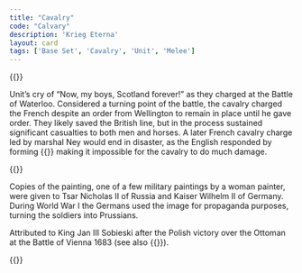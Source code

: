 ```yaml
---
title: "Cavalry"
code: "Calvary"
description: 'Krieg Eterna'
layout: card
tags: ['Base Set', 'Cavalry', 'Unit', 'Melee']
---
```

{{<card-detail-page title="Calvary" artwork="Scotland Forever! by Elizabeth Thompson (1881)" attr="King Jan III Sobieski of Poland">}}
<p>
Unit’s cry of “Now, my boys, Scotland forever!” as they charged at the Battle of Waterloo.  Considered a turning point of the battle, the cavalry charged the French despite an order from Wellington to remain in place until he gave order.  They likely saved the British line, but in the process sustained significant casualties to both men and horses. A later French cavalry charge led by marshal Ney would end in disaster, as the English responded by forming {{<cardlink name="squares" code="square">}} making it impossible for the cavalry to do much damage.
</p>
{{<card-detail-image file="waterloo.jpg" caption="Marshall Ney and his staff leading the cavalry charge at Waterloo by Louis Dumoulin">}}
<p>
Copies of the painting, one of a few military paintings by a woman painter, were given to Tsar Nicholas II of Russia and Kaiser Wilhelm II of Germany.  During World War I the Germans used the image for propaganda purposes, turning the soldiers into Prussians.
</p>
<p>
Attributed to King Jan III Sobieski after the Polish victory over the Ottoman at the Battle of Vienna 1683 (see also {{<cardlink name="Siege" code="siege2">}}).
</p>
{{</card-detail-page>}}